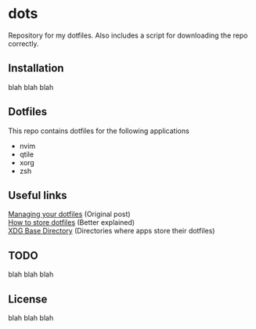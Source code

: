 # dots

Repository for my dotfiles. Also includes a script for downloading the repo correctly.

## Installation

blah blah blah

## Dotfiles

This repo contains dotfiles for the following applications

- nvim
- qtile
- xorg
- zsh

## Useful links

[Managing your dotfiles](https://www.atlassian.com/git/tutorials/dotfiles) (Original post) <br>
[How to store dotfiles](https://www.ackama.com/blog/posts/the-best-way-to-store-your-dotfiles-a-bare-git-repository-explained) (Better explained)<br>
[XDG Base Directory](https://wiki.archlinux.org/title/XDG_Base_Directory) (Directories where apps store their dotfiles)

## TODO

blah blah blah

## License

blah blah blah
